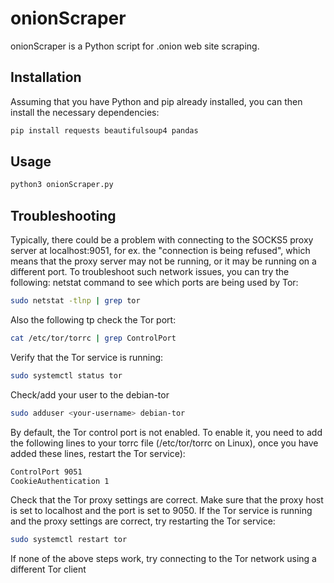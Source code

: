 # onionScraper

onionScraper is a Python script for .onion web site scraping.

## Installation

Assuming that you have Python and pip already installed, you can then install the necessary dependencies:

```bash
pip install requests beautifulsoup4 pandas
```

## Usage

```python
python3 onionScraper.py
```

## Troubleshooting
Typically, there could be a problem with connecting to the SOCKS5 proxy server at localhost:9051, for ex. the "connection is being refused", which means that the proxy server may not be running, or it may be running on a different port. To troubleshoot such network issues, you can try the following:
netstat command to see which ports are being used by Tor:
```bash
sudo netstat -tlnp | grep tor
```

Also the following tp check the Tor port:
```bash
cat /etc/tor/torrc | grep ControlPort
```

Verify that the Tor service is running:
```bash
sudo systemctl status tor
```

Check/add your user to the debian-tor
```bash
sudo adduser <your-username> debian-tor
```

By default, the Tor control port is not enabled. To enable it, you need to add the following lines to your torrc file (/etc/tor/torrc on Linux), once you have added these lines, restart the Tor service):
```bash
ControlPort 9051
CookieAuthentication 1
```

Check that the Tor proxy settings are correct. Make sure that the proxy host is set to localhost and the port is set to 9050. If the Tor service is running and the proxy settings are correct, try restarting the Tor service:
```bash
sudo systemctl restart tor
```

If none of the above steps work, try connecting to the Tor network using a different Tor client
